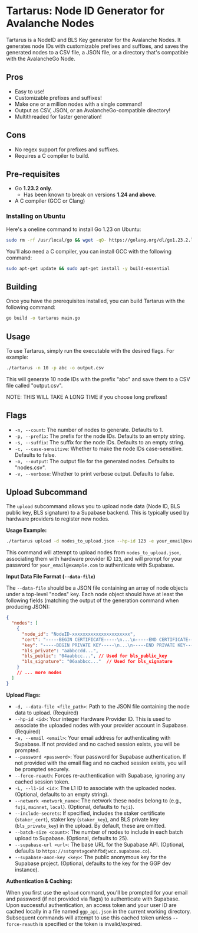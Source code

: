 # Tartarus: Node ID Generator for Avalanche Nodes

Tartarus is a NodeID and BLS Key generator for the Avalanche Nodes. It generates node IDs with customizable prefixes and suffixes, and saves the generated nodes to a CSV file, a JSON file, or a directory that's compatible with the AvalancheGo Node.

## Pros

- Easy to use!
- Customizable prefixes and suffixes!
- Make one or a million nodes with a single command!
- Output as CSV, JSON, or an AvalancheGo-compatible directory!
- Multithreaded for faster generation!

## Cons

- No regex support for prefixes and suffixes.
- Requires a C compiler to build.

## Pre-requisites

- Go **1.23.2 only**.
  - Has been known to break on versions **1.24 and above**.
- A C compiler (GCC or Clang)

### Installing on Ubuntu

Here's a oneline command to install Go 1.23 on Ubuntu:

```sh
sudo rm -rf /usr/local/go && wget -qO- https://golang.org/dl/go1.23.2.linux-amd64.tar.gz | sudo tar -C /usr/local -xzf - && echo 'export PATH=$PATH:/usr/local/go/bin' | sudo tee -a $HOME/.bashrc && source $HOME/.bashrc && rm -f go1.23.2.linux-amd64.tar.gz
```

You'll also need a C compiler, you can install GCC with the following command:

```sh
sudo apt-get update && sudo apt-get install -y build-essential
```

## Building

Once you have the prerequisites installed, you can build Tartarus with the following command:

```sh
go build -o tartarus main.go
```

## Usage

To use Tartarus, simply run the executable with the desired flags. For example:

```sh
./tartarus -n 10 -p abc -o output.csv
```

This will generate 10 node IDs with the prefix "abc" and save them to a CSV file called "output.csv".

NOTE: THIS WILL TAKE A LONG TIME if you choose long prefixes!

## Flags

- `-n, --count`: The number of nodes to generate. Defaults to 1.
- `-p, --prefix`: The prefix for the node IDs. Defaults to an empty string.
- `-s, --suffix`: The suffix for the node IDs. Defaults to an empty string.
- `-c, --case-sensitive`: Whether to make the node IDs case-sensitive. Defaults to false.
- `-o, --output`: The output file for the generated nodes. Defaults to "nodes.csv".
- `-v, --verbose`: Whether to print verbose output. Defaults to false.

## Upload Subcommand

The `upload` subcommand allows you to upload node data (Node ID, BLS public key, BLS signature) to a Supabase backend. This is typically used by hardware providers to register new nodes.

**Usage Example:**

```sh
./tartarus upload -d nodes_to_upload.json --hp-id 123 -e your_email@example.com
```

This command will attempt to upload nodes from `nodes_to_upload.json`, associating them with hardware provider ID `123`, and will prompt for your password for `your_email@example.com` to authenticate with Supabase.

**Input Data File Format (`--data-file`)**

The `--data-file` should be a JSON file containing an array of node objects under a top-level "nodes" key. Each node object should have at least the following fields (matching the output of the generation command when producing JSON):

```json
{
  "nodes": [
    {
      "node_id": "NodeID-xxxxxxxxxxxxxxxxxxxxxx",
      "cert": "-----BEGIN CERTIFICATE-----\n...\n-----END CERTIFICATE-----",
      "key": "-----BEGIN PRIVATE KEY-----\n...\n-----END PRIVATE KEY-----",
      "bls_private": "aabbccdd...",
      "bls_public": "04aabbcc...", // Used for bls_public_key
      "bls_signature": "06aabbcc..."  // Used for bls_signature
    }
    // ... more nodes
  ]
}
```

**Upload Flags:**

- `-d, --data-file <file_path>`: Path to the JSON file containing the node data to upload. (Required)
- `--hp-id <id>`: Your integer Hardware Provider ID. This is used to associate the uploaded nodes with your provider account in Supabase. (Required)
- `-e, --email <email>`: Your email address for authenticating with Supabase. If not provided and no cached session exists, you will be prompted.
- `--password <password>`: Your password for Supabase authentication. If not provided with the email flag and no cached session exists, you will be prompted securely.
- `--force-reauth`: Forces re-authentication with Supabase, ignoring any cached session token.
- `-L, --l1-id <id>`: The L1 ID to associate with the uploaded nodes. (Optional, defaults to an empty string).
- `--network <network_name>`: The network these nodes belong to (e.g., `fuji`, `mainnet`, `local`). (Optional, defaults to `fuji`).
- `--include-secrets`: If specified, includes the staker certificate (`staker_cert`), staker key (`staker_key`), and BLS private key (`bls_private_key`) in the upload. By default, these are omitted.
- `--batch-size <count>`: The number of nodes to include in each batch upload to Supabase. (Optional, defaults to 25).
- `--supabase-url <url>`: The base URL for the Supabase API. (Optional, defaults to `https://sstqretxgcehhfbdjwcz.supabase.co`).
- `--supabase-anon-key <key>`: The public anonymous key for the Supabase project. (Optional, defaults to the key for the GGP dev instance).

**Authentication & Caching:**

When you first use the `upload` command, you'll be prompted for your email and password (if not provided via flags) to authenticate with Supabase. Upon successful authentication, an access token and your user ID are cached locally in a file named `ggp_api.json` in the current working directory. Subsequent commands will attempt to use this cached token unless `--force-reauth` is specified or the token is invalid/expired.
